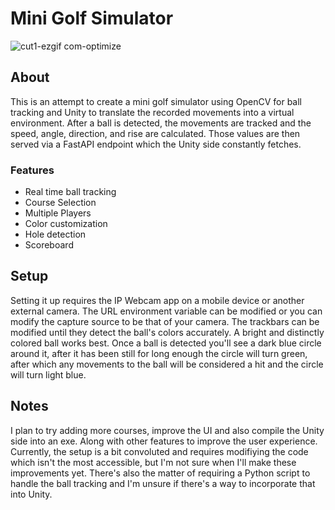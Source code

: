 # Mini Golf Simulator

![cut1-ezgif com-optimize](https://github.com/aiden10/golf/assets/51337166/12798f5d-6bfc-4bc3-aca4-e01b9f410a8f)

## About
This is an attempt to create a mini golf simulator using OpenCV for ball tracking and Unity to translate the recorded movements into a virtual environment.
After a ball is detected, the movements are tracked and the speed, angle, direction, and rise are calculated. Those values are then served via a FastAPI endpoint which the Unity side constantly fetches.

### Features
- Real time ball tracking 
- Course Selection
- Multiple Players
- Color customization
- Hole detection
- Scoreboard

## Setup
Setting it up requires the IP Webcam app on a mobile device or another external camera. The URL environment variable can be modified or you can modify the capture source to be that of your camera.
The trackbars can be modified until they detect the ball's colors accurately. A bright and distinctly colored ball works best. Once a ball is detected you'll see a dark blue circle around it, after it has been still for long enough the circle will turn green, after which any movements to the ball will be considered a hit and the circle will turn light blue.

## Notes
I plan to try adding more courses, improve the UI and also compile the Unity side into an exe. Along with other features to improve the user experience. Currently, the setup is a bit convoluted and requires modifiying the code which isn't the most accessible, but I'm not sure when I'll make these improvements yet. There's also the matter of requiring a Python script to handle the ball tracking and I'm unsure if there's a way to incorporate that into Unity.
